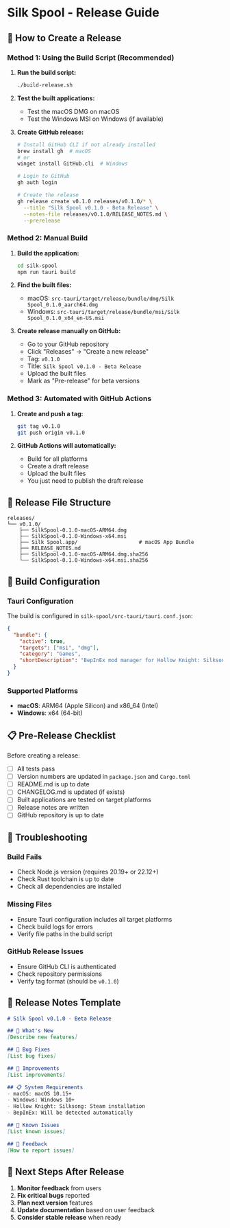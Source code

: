 # Silk Spool - Release Guide

## 🚀 How to Create a Release

### Method 1: Using the Build Script (Recommended)

1. **Run the build script:**
   ```bash
   ./build-release.sh
   ```

2. **Test the built applications:**
   - Test the macOS DMG on macOS
   - Test the Windows MSI on Windows (if available)

3. **Create GitHub release:**
   ```bash
   # Install GitHub CLI if not already installed
   brew install gh  # macOS
   # or
   winget install GitHub.cli  # Windows
   
   # Login to GitHub
   gh auth login
   
   # Create the release
   gh release create v0.1.0 releases/v0.1.0/* \
     --title "Silk Spool v0.1.0 - Beta Release" \
     --notes-file releases/v0.1.0/RELEASE_NOTES.md \
     --prerelease
   ```

### Method 2: Manual Build

1. **Build the application:**
   ```bash
   cd silk-spool
   npm run tauri build
   ```

2. **Find the built files:**
   - macOS: `src-tauri/target/release/bundle/dmg/Silk Spool_0.1.0_aarch64.dmg`
   - Windows: `src-tauri/target/release/bundle/msi/Silk Spool_0.1.0_x64_en-US.msi`

3. **Create release manually on GitHub:**
   - Go to your GitHub repository
   - Click "Releases" → "Create a new release"
   - Tag: `v0.1.0`
   - Title: `Silk Spool v0.1.0 - Beta Release`
   - Upload the built files
   - Mark as "Pre-release" for beta versions

### Method 3: Automated with GitHub Actions

1. **Create and push a tag:**
   ```bash
   git tag v0.1.0
   git push origin v0.1.0
   ```

2. **GitHub Actions will automatically:**
   - Build for all platforms
   - Create a draft release
   - Upload the built files
   - You just need to publish the draft release

## 📁 Release File Structure

```
releases/
└── v0.1.0/
    ├── SilkSpool-0.1.0-macOS-ARM64.dmg
    ├── SilkSpool-0.1.0-Windows-x64.msi
    ├── Silk Spool.app/                    # macOS App Bundle
    ├── RELEASE_NOTES.md
    ├── SilkSpool-0.1.0-macOS-ARM64.dmg.sha256
    └── SilkSpool-0.1.0-Windows-x64.msi.sha256
```

## 🔧 Build Configuration

### Tauri Configuration
The build is configured in `silk-spool/src-tauri/tauri.conf.json`:

```json
{
  "bundle": {
    "active": true,
    "targets": ["msi", "dmg"],
    "category": "Games",
    "shortDescription": "BepInEx mod manager for Hollow Knight: Silksong"
  }
}
```

### Supported Platforms
- **macOS**: ARM64 (Apple Silicon) and x86_64 (Intel)
- **Windows**: x64 (64-bit)

## 📋 Pre-Release Checklist

Before creating a release:

- [ ] All tests pass
- [ ] Version numbers are updated in `package.json` and `Cargo.toml`
- [ ] README.md is up to date
- [ ] CHANGELOG.md is updated (if exists)
- [ ] Built applications are tested on target platforms
- [ ] Release notes are written
- [ ] GitHub repository is up to date

## 🐛 Troubleshooting

### Build Fails
- Check Node.js version (requires 20.19+ or 22.12+)
- Check Rust toolchain is up to date
- Check all dependencies are installed

### Missing Files
- Ensure Tauri configuration includes all target platforms
- Check build logs for errors
- Verify file paths in the build script

### GitHub Release Issues
- Ensure GitHub CLI is authenticated
- Check repository permissions
- Verify tag format (should be `v0.1.0`)

## 📝 Release Notes Template

```markdown
# Silk Spool v0.1.0 - Beta Release

## 🎉 What's New
[Describe new features]

## 🐛 Bug Fixes
[List bug fixes]

## 🔧 Improvements
[List improvements]

## 📋 System Requirements
- macOS: macOS 10.15+
- Windows: Windows 10+
- Hollow Knight: Silksong: Steam installation
- BepInEx: Will be detected automatically

## 🐛 Known Issues
[List known issues]

## 🤝 Feedback
[How to report issues]
```

## 🎯 Next Steps After Release

1. **Monitor feedback** from users
2. **Fix critical bugs** reported
3. **Plan next version** features
4. **Update documentation** based on user feedback
5. **Consider stable release** when ready
